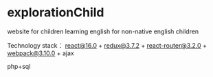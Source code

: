 # explorationChild
 
 website for children learning english for non-native english children

 
 
 Technology stack：
 react@16.0 + redux@3.7.2 + react-router@3.2.0 + webpack@3.10.0 + ajax 
 
 php+sql
